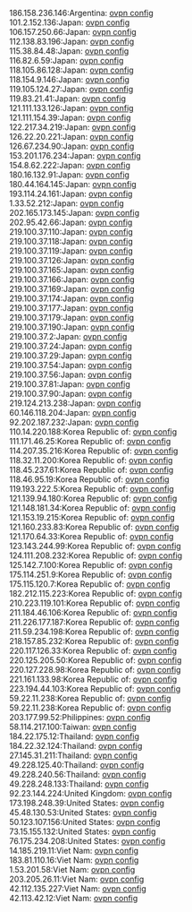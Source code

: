 186.158.236.146:Argentina: [ovpn config](vpn/186_158_236_146.ovpn)  
101.2.152.136:Japan: [ovpn config](vpn/101_2_152_136.ovpn)  
106.157.250.66:Japan: [ovpn config](vpn/106_157_250_66.ovpn)  
112.138.83.196:Japan: [ovpn config](vpn/112_138_83_196.ovpn)  
115.38.84.48:Japan: [ovpn config](vpn/115_38_84_48.ovpn)  
116.82.6.59:Japan: [ovpn config](vpn/116_82_6_59.ovpn)  
118.105.86.128:Japan: [ovpn config](vpn/118_105_86_128.ovpn)  
118.154.9.146:Japan: [ovpn config](vpn/118_154_9_146.ovpn)  
119.105.124.27:Japan: [ovpn config](vpn/119_105_124_27.ovpn)  
119.83.21.41:Japan: [ovpn config](vpn/119_83_21_41.ovpn)  
121.111.133.126:Japan: [ovpn config](vpn/121_111_133_126.ovpn)  
121.111.154.39:Japan: [ovpn config](vpn/121_111_154_39.ovpn)  
122.217.34.219:Japan: [ovpn config](vpn/122_217_34_219.ovpn)  
126.22.20.221:Japan: [ovpn config](vpn/126_22_20_221.ovpn)  
126.67.234.90:Japan: [ovpn config](vpn/126_67_234_90.ovpn)  
153.201.176.234:Japan: [ovpn config](vpn/153_201_176_234.ovpn)  
154.8.62.222:Japan: [ovpn config](vpn/154_8_62_222.ovpn)  
180.16.132.91:Japan: [ovpn config](vpn/180_16_132_91.ovpn)  
180.44.164.145:Japan: [ovpn config](vpn/180_44_164_145.ovpn)  
193.114.24.161:Japan: [ovpn config](vpn/193_114_24_161.ovpn)  
1.33.52.212:Japan: [ovpn config](vpn/1_33_52_212.ovpn)  
202.165.173.145:Japan: [ovpn config](vpn/202_165_173_145.ovpn)  
202.95.42.66:Japan: [ovpn config](vpn/202_95_42_66.ovpn)  
219.100.37.110:Japan: [ovpn config](vpn/219_100_37_110.ovpn)  
219.100.37.118:Japan: [ovpn config](vpn/219_100_37_118.ovpn)  
219.100.37.119:Japan: [ovpn config](vpn/219_100_37_119.ovpn)  
219.100.37.126:Japan: [ovpn config](vpn/219_100_37_126.ovpn)  
219.100.37.165:Japan: [ovpn config](vpn/219_100_37_165.ovpn)  
219.100.37.166:Japan: [ovpn config](vpn/219_100_37_166.ovpn)  
219.100.37.169:Japan: [ovpn config](vpn/219_100_37_169.ovpn)  
219.100.37.174:Japan: [ovpn config](vpn/219_100_37_174.ovpn)  
219.100.37.177:Japan: [ovpn config](vpn/219_100_37_177.ovpn)  
219.100.37.179:Japan: [ovpn config](vpn/219_100_37_179.ovpn)  
219.100.37.190:Japan: [ovpn config](vpn/219_100_37_190.ovpn)  
219.100.37.2:Japan: [ovpn config](vpn/219_100_37_2.ovpn)  
219.100.37.24:Japan: [ovpn config](vpn/219_100_37_24.ovpn)  
219.100.37.29:Japan: [ovpn config](vpn/219_100_37_29.ovpn)  
219.100.37.54:Japan: [ovpn config](vpn/219_100_37_54.ovpn)  
219.100.37.56:Japan: [ovpn config](vpn/219_100_37_56.ovpn)  
219.100.37.81:Japan: [ovpn config](vpn/219_100_37_81.ovpn)  
219.100.37.90:Japan: [ovpn config](vpn/219_100_37_90.ovpn)  
219.124.213.238:Japan: [ovpn config](vpn/219_124_213_238.ovpn)  
60.146.118.204:Japan: [ovpn config](vpn/60_146_118_204.ovpn)  
92.202.187.232:Japan: [ovpn config](vpn/92_202_187_232.ovpn)  
110.14.220.188:Korea Republic of: [ovpn config](vpn/110_14_220_188.ovpn)  
111.171.46.25:Korea Republic of: [ovpn config](vpn/111_171_46_25.ovpn)  
114.207.35.216:Korea Republic of: [ovpn config](vpn/114_207_35_216.ovpn)  
118.32.11.200:Korea Republic of: [ovpn config](vpn/118_32_11_200.ovpn)  
118.45.237.61:Korea Republic of: [ovpn config](vpn/118_45_237_61.ovpn)  
118.46.95.19:Korea Republic of: [ovpn config](vpn/118_46_95_19.ovpn)  
119.193.222.5:Korea Republic of: [ovpn config](vpn/119_193_222_5.ovpn)  
121.139.94.180:Korea Republic of: [ovpn config](vpn/121_139_94_180.ovpn)  
121.148.181.34:Korea Republic of: [ovpn config](vpn/121_148_181_34.ovpn)  
121.153.19.215:Korea Republic of: [ovpn config](vpn/121_153_19_215.ovpn)  
121.160.233.83:Korea Republic of: [ovpn config](vpn/121_160_233_83.ovpn)  
121.170.64.33:Korea Republic of: [ovpn config](vpn/121_170_64_33.ovpn)  
123.143.244.99:Korea Republic of: [ovpn config](vpn/123_143_244_99.ovpn)  
124.111.208.232:Korea Republic of: [ovpn config](vpn/124_111_208_232.ovpn)  
125.142.7.100:Korea Republic of: [ovpn config](vpn/125_142_7_100.ovpn)  
175.114.251.9:Korea Republic of: [ovpn config](vpn/175_114_251_9.ovpn)  
175.115.120.7:Korea Republic of: [ovpn config](vpn/175_115_120_7.ovpn)  
182.212.115.223:Korea Republic of: [ovpn config](vpn/182_212_115_223.ovpn)  
210.223.119.101:Korea Republic of: [ovpn config](vpn/210_223_119_101.ovpn)  
211.184.46.106:Korea Republic of: [ovpn config](vpn/211_184_46_106.ovpn)  
211.226.177.187:Korea Republic of: [ovpn config](vpn/211_226_177_187.ovpn)  
211.59.234.198:Korea Republic of: [ovpn config](vpn/211_59_234_198.ovpn)  
218.157.85.232:Korea Republic of: [ovpn config](vpn/218_157_85_232.ovpn)  
220.117.126.33:Korea Republic of: [ovpn config](vpn/220_117_126_33.ovpn)  
220.125.205.50:Korea Republic of: [ovpn config](vpn/220_125_205_50.ovpn)  
220.127.228.98:Korea Republic of: [ovpn config](vpn/220_127_228_98.ovpn)  
221.161.133.98:Korea Republic of: [ovpn config](vpn/221_161_133_98.ovpn)  
223.194.44.103:Korea Republic of: [ovpn config](vpn/223_194_44_103.ovpn)  
59.22.11.238:Korea Republic of: [ovpn config](vpn/59_22_11_238.ovpn)  
59.22.11.238:Korea Republic of: [ovpn config](vpn/59_22_11_238.ovpn)  
203.177.99.52:Philippines: [ovpn config](vpn/203_177_99_52.ovpn)  
58.114.217.100:Taiwan: [ovpn config](vpn/58_114_217_100.ovpn)  
184.22.175.12:Thailand: [ovpn config](vpn/184_22_175_12.ovpn)  
184.22.32.124:Thailand: [ovpn config](vpn/184_22_32_124.ovpn)  
27.145.31.211:Thailand: [ovpn config](vpn/27_145_31_211.ovpn)  
49.228.125.40:Thailand: [ovpn config](vpn/49_228_125_40.ovpn)  
49.228.240.56:Thailand: [ovpn config](vpn/49_228_240_56.ovpn)  
49.228.248.133:Thailand: [ovpn config](vpn/49_228_248_133.ovpn)  
92.23.144.224:United Kingdom: [ovpn config](vpn/92_23_144_224.ovpn)  
173.198.248.39:United States: [ovpn config](vpn/173_198_248_39.ovpn)  
45.48.130.53:United States: [ovpn config](vpn/45_48_130_53.ovpn)  
50.123.107.156:United States: [ovpn config](vpn/50_123_107_156.ovpn)  
73.15.155.132:United States: [ovpn config](vpn/73_15_155_132.ovpn)  
76.175.234.208:United States: [ovpn config](vpn/76_175_234_208.ovpn)  
14.185.219.11:Viet Nam: [ovpn config](vpn/14_185_219_11.ovpn)  
183.81.110.16:Viet Nam: [ovpn config](vpn/183_81_110_16.ovpn)  
1.53.201.58:Viet Nam: [ovpn config](vpn/1_53_201_58.ovpn)  
203.205.26.11:Viet Nam: [ovpn config](vpn/203_205_26_11.ovpn)  
42.112.135.227:Viet Nam: [ovpn config](vpn/42_112_135_227.ovpn)  
42.113.42.12:Viet Nam: [ovpn config](vpn/42_113_42_12.ovpn)  
